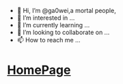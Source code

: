 - 👋 Hi, I’m @ga0wei,a mortal people,
- 👀 I’m interested in ...
- 🌱 I’m currently learning ...
- 💞️ I’m looking to collaborate on ...
- 📫 How to reach me ...


# [HomePage](https://weigao.me)
<!---
ga0wei/ga0wei is a ✨ special ✨ repository because its `README.md` (this file) appears on your GitHub profile.
You can click the Preview link to take a look at your changes.
--->

